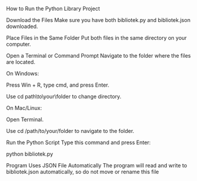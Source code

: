 How to Run the Python Library Project

Download the Files
Make sure you have both bibliotek.py and bibliotek.json downloaded.

Place Files in the Same Folder
Put both files in the same directory on your computer.

Open a Terminal or Command Prompt
Navigate to the folder where the files are located.

On Windows:

Press Win + R, type cmd, and press Enter.

Use cd path\to\your\folder to change directory.

On Mac/Linux:

Open Terminal.

Use cd /path/to/your/folder to navigate to the folder.

Run the Python Script
Type this command and press Enter:

python bibliotek.py


Program Uses JSON File Automatically
The program will read and write to bibliotek.json automatically, so do not move or rename this file
